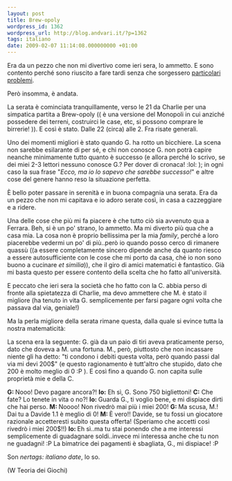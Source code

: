 ```yaml
---
layout: post
title: Brew-opoly
wordpress_id: 1362
wordpress_url: http://blog.andvari.it/?p=1362
tags: italiano
date: 2009-02-07 11:14:08.000000000 +01:00
---
```

Era da un pezzo che non mi divertivo come ieri sera, lo ammetto. E sono contento perché sono riuscito a fare tardi senza che sorgessero <a href="http://blog.andvari.it/2008/12/07/full-of-hate/">particolari problemi</a>.

Però insomma, è andata.

La serata è cominciata tranquillamente, verso le 21 da Charlie per una simpatica partita a Brew-opoly (( è una versione del Monopoli in cui anziché possedere dei terreni, costruirci le case, etc, si possono comprare le birrerie! )). E così è stato. Dalle 22 (circa) alle 2. Fra risate generali.

Uno dei momenti migliori è stato quando G. ha rotto un bicchiere. La scena non sarebbe esilarante di per sé, e chi non conosce G. non potrà capire neanche minimamente tutto quanto è successo (e allora perché lo scrivo, se dei miei 2-3 lettori nessuno conosce G.? Per dover di cronaca! :lol: ); in ogni caso la sua frase "<em>Ecco, ma io lo sapevo che sarebbe successo!</em>" e altre cose del genere hanno reso la situazione perfetta.

È bello poter passare in serenità e in buona compagnia una serata. Era da un pezzo che non mi capitava e io adoro serate così, in casa a cazzeggiare e a ridere.

Una delle cose che più mi fa piacere è che tutto ciò sia avvenuto qua a Ferrara. Beh, si è un po' strano, lo ammetto. Ma mi diverto più qua che a casa mia. La cosa non è proprio bellissima per la mia <em>family</em>, perché a loro piacerebbe vedermi un po' di più..però io quando posso cerco di rimanere quassù ((a essere completamente sincero dipende anche da quanto riesco a essere autosufficiente con le cose che mi porto da casa, ché io non sono buono a cucinare <em>et similia</em>)), che il giro di amici matematici è fantastico. Già mi basta questo per essere contento della scelta che ho fatto all'università.

E peccato che ieri sera la società che ho fatto con la C. abbia perso di fronte alla spietatezza di Charlie, ma devo ammettere che M. è stato il migliore (ha tenuto in vita G. semplicemente per farsi pagare ogni volta che passava dal via, geniale!)

Ma la perla migliore della serata rimane questa, dalla quale si evince tutta la nostra matematicità:

La scena era la seguente: G. già da un paio di tiri aveva praticamente perso, dato che doveva a M. una fortuna. M., però, piuttosto che non incassare niente gli ha detto: "ti condono i debiti questa volta, però quando passi dal via mi devi 200$" (e questo ragionamento è tutt'altro che stupido, dato che 200 è molto meglio di 0 :P ). E così fino a quando G. non capita sulle proprietà mie e della C.

<strong>G: </strong>Nooo! Devo pagare ancora?!
<strong>Io:</strong> Eh sì, G. Sono 750 bigliettoni!
<strong>C:</strong> Che fate? Lo tenete in vita o no?!
<strong>Io: </strong>Guarda G., ti voglio bene, e mi dispiace dirti che hai perso.
<strong>M: </strong>Noooo! Non rivedrò mai più i miei 200!
<strong>G: </strong>Ma scusa, M.! Dai tu a Davide 1$. 1$ è meglio di 0!
<strong>M: </strong>È vero!! Davide, se tu fossi un giocatore razionale accetteresti subito questa offerta! (Speriamo che accetti così rivedrò i miei 200$!!)
<strong>Io: </strong>Eh sì..ma tu stai ponendo che a me interessi semplicemente di guadagnare soldi..invece mi interessa anche che tu non ne guadagni! :P La bimatrice dei pagamenti è sbagliata, G., mi dispiace! :P

Son <em>nertags: italiano
date</em>, lo so.

(W Teoria dei Giochi)
